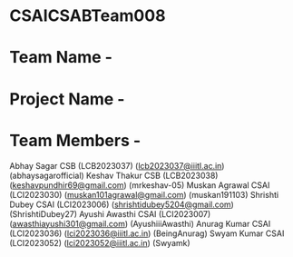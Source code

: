 # CSAICSABTeam008

# Team Name - 
# Project Name - 
# Team Members - 
Abhay Sagar CSB (LCB2023037) (lcb2023037@iiitl.ac.in) (abhaysagarofficial)
Keshav Thakur CSB (LCB2023038) (keshavpundhir69@gmail.com) (mrkeshav-05)
Muskan Agrawal CSAI (LCI2023030) (muskan101agrawal@gmail.com) (muskan191103)
Shrishti Dubey CSAI (LCI2023006) (shrishtidubey5204@gmail.com) (ShrishtiDubey27)
Ayushi Awasthi CSAI (LCI2023007) (awasthiayushi301@gmail.com) (AyushiiiAwasthi)
Anurag Kumar CSAI (LCI2023036) (lci2023036@iiitl.ac.in) (BeingAnurag)
Swyam Kumar CSAI (LCI2023052) (lci2023052@iiitl.ac.in) (Swyamk)


